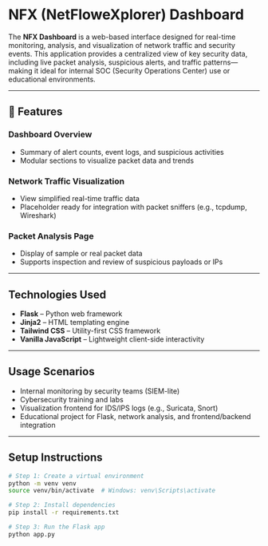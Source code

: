 # NFX (NetFloweXplorer) Dashboard

The **NFX Dashboard** is a web-based interface designed for real-time monitoring, analysis, and visualization of network traffic and security events. This application provides a centralized view of key security data, including live packet analysis, suspicious alerts, and traffic patterns—making it ideal for internal SOC (Security Operations Center) use or educational environments.

---

## 🔐 Features

### Dashboard Overview
- Summary of alert counts, event logs, and suspicious activities
- Modular sections to visualize packet data and trends

### Network Traffic Visualization
- View simplified real-time traffic data
- Placeholder ready for integration with packet sniffers (e.g., tcpdump, Wireshark)

### Packet Analysis Page
- Display of sample or real packet data
- Supports inspection and review of suspicious payloads or IPs

---

## Technologies Used

- **Flask** – Python web framework
- **Jinja2** – HTML templating engine
- **Tailwind CSS** – Utility-first CSS framework
- **Vanilla JavaScript** – Lightweight client-side interactivity

---

## Usage Scenarios

- Internal monitoring by security teams (SIEM-lite)
- Cybersecurity training and labs
- Visualization frontend for IDS/IPS logs (e.g., Suricata, Snort)
- Educational project for Flask, network analysis, and frontend/backend integration

---

## Setup Instructions

```bash
# Step 1: Create a virtual environment
python -m venv venv
source venv/bin/activate  # Windows: venv\Scripts\activate

# Step 2: Install dependencies
pip install -r requirements.txt

# Step 3: Run the Flask app
python app.py
